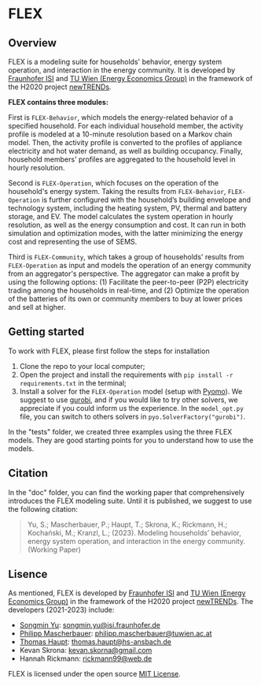 # FLEX

## Overview

FLEX is a modeling suite for households' behavior, energy system operation, and interaction in the energy community.
It is developed by 
[Fraunhofer ISI](https://www.isi.fraunhofer.de/) and 
[TU Wien (Energy Economics Group)](https://eeg.tuwien.ac.at/)
in the framework of the H2020 project [newTRENDs](https://newTRENDs2020.eu/).

**FLEX contains three modules:**

First is `FLEX-Behavior`, which models the energy-related behavior of a specified household. 
For each individual household member, the activity profile is modeled at a 10-minute resolution based on a Markov chain model. 
Then, the activity profile is converted to the profiles of appliance electricity and hot water demand, as well as building occupancy. 
Finally, household members' profiles are aggregated to the household level in hourly resolution.

Second is `FLEX-Operation`, which focuses on the operation of the household's energy system. 
Taking the results from `FLEX-Behavior`, `FLEX-Operation` is further configured with the household’s building envelope and technology system, 
including the heating system, PV, thermal and battery storage, and EV. The model calculates the system operation in hourly resolution, 
as well as the energy consumption and cost. It can run in both simulation and optimization modes, with the latter minimizing the energy cost and representing the use of SEMS. 

Third is `FLEX-Community`, which takes a group of households' results from `FLEX-Operation` as input and models the operation of an energy community from an aggregator's perspective. 
The aggregator can make a profit by using the following options: 
(1) Facilitate the peer-to-peer (P2P) electricity trading among the households in real-time, and 
(2) Optimize the operation of the batteries of its own or community members to buy at lower prices and sell at higher. 

## Getting started <div id="Getting_started"/>

To work with FLEX, please first follow the steps for installation 

1. Clone the repo to your local computer;
2. Open the project and install the requirements with `pip install -r requirements.txt` in the terminal;
3. Install a solver for the `FLEX-Operation` model (setup with [Pyomo](http://www.pyomo.org/)). 
We suggest to use [gurobi](https://www.gurobi.com/), and if you would like to try other solvers, 
we appreciate if you could inform us the experience. 
In the `model_opt.py` file, you can switch to others solvers in `pyo.SolverFactory("gurobi")`.

In the "tests" folder, we created three examples using the three FLEX models. 
They are good starting points for you to understand how to use the models.

## Citation

In the "doc" folder, you can find the working paper that comprehensively introduces the FLEX modeling suite. 
Until it is published, we suggest to use the following citation:

> Yu, S.; Mascherbauer, P.; Haupt, T.; Skrona, K.; Rickmann, H.; Kochański, M.; Kranzl, L.; (2023). 
Modeling households’ behavior, energy system operation, and interaction in the energy community. (Working Paper)

## Lisence

As mentioned, FLEX is developed by 
[Fraunhofer ISI](https://www.isi.fraunhofer.de/) and 
[TU Wien (Energy Economics Group)](https://eeg.tuwien.ac.at/)
in the framework of the H2020 project [newTRENDs](https://newTRENDs2020.eu/).
The developers (2021-2023) include:
* [Songmin Yu](https://www.isi.fraunhofer.de/en/competence-center/energiepolitik-energiemaerkte/mitarbeiter/yu.html): songmin.yu@isi.fraunhofer.de
* [Philipp Mascherbauer](https://eeg.tuwien.ac.at/staff/people/philipp-mascherbauer): philipp.mascherbauer@tuwien.ac.at
* [Thomas Haupt](https://www.hs-ansbach.de/personen/haupt-thomas/): thomas.haupt@hs-ansbach.de
* Kevan Skrona: kevan.skorna@gmail.com
* Hannah Rickmann: rickmann99@web.de

FLEX is licensed under the open source [MIT License](https://github.com/H2020-newTRENDs/FLEX/blob/master/LICENSE.txt).

